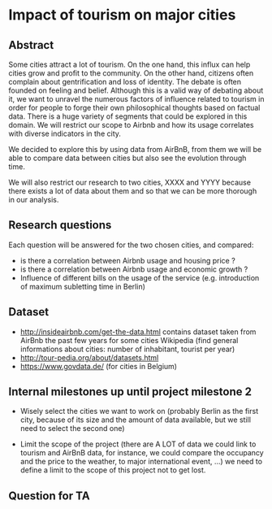 # Impact of tourism on major cities

## Abstract

Some cities attract a lot of tourism. On the one hand, this influx can help
cities grow and profit to the community. On the other hand, citizens often
complain about gentrification and loss of identity. The debate is often founded
on feeling and belief. Although this is a valid way of debating about it, we
want to unravel the numerous factors of influence related to tourism in order
for people to forge their own philosophical thoughts based on factual data.
There is a huge variety of segments that could be explored in this domain. We
will restrict our scope to Airbnb and how its usage correlates with diverse
indicators in the city.

We decided to explore this by using data from AirBnB, from them we will be able
to compare data between cities but also see the evolution through time.

We will also restrict our research to two cities, XXXX and YYYY because there
exists a lot of data about them and so that we can be more thorough in our
analysis.

## Research questions

Each question will be answered for the two chosen cities, and compared:

 - is there a correlation between Airbnb usage and housing price ?
 - is there a correlation between Airbnb usage and economic growth ?
 - Influence of different bills on the usage of the service (e.g. introduction
    of maximum subletting time in Berlin)

## Dataset

 - http://insideairbnb.com/get-the-data.html contains dataset taken from AirBnb
     the past few years for some cities Wikipedia (find general informations about
     cities: number of inhabitant, tourist per year)
 - http://tour-pedia.org/about/datasets.html
 - https://www.govdata.de/ (for cities in Belgium)

## Internal milestones up until project milestone 2

 - Wisely select the cities we want to work on (probably Berlin as the first
     city, because of its size and the amount of data available, but we still
     need to select the second one)

 - Limit the scope of the project (there are A LOT of data we could link to
     tourism and AirBnB data, for instance, we could compare the occupancy and
     the price to the weather, to major international event, ...) we need to
     define a limit to the scope of this project not to get lost.

## Question for TA

